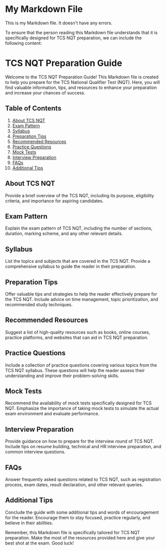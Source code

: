 # My Markdown File

This is my Markdown file. It doesn't have any errors.

To ensure that the person reading this Markdown file understands that it is specifically designed for TCS NQT preparation, we can include the following content:

# TCS NQT Preparation Guide

Welcome to the TCS NQT Preparation Guide! This Markdown file is created to help you prepare for the TCS National Qualifier Test (NQT). Here, you will find valuable information, tips, and resources to enhance your preparation and increase your chances of success.

## Table of Contents

1. [About TCS NQT](#about-tcs-nqt)
2. [Exam Pattern](#exam-pattern)
3. [Syllabus](#syllabus)
4. [Preparation Tips](#preparation-tips)
5. [Recommended Resources](#recommended-resources)
6. [Practice Questions](#practice-questions)
7. [Mock Tests](#mock-tests)
8. [Interview Preparation](#interview-preparation)
9. [FAQs](#faqs)
10. [Additional Tips](#additional-tips)

## About TCS NQT

Provide a brief overview of the TCS NQT, including its purpose, eligibility criteria, and importance for aspiring candidates.

## Exam Pattern

Explain the exam pattern of TCS NQT, including the number of sections, duration, marking scheme, and any other relevant details.

## Syllabus

List the topics and subjects that are covered in the TCS NQT. Provide a comprehensive syllabus to guide the reader in their preparation.

## Preparation Tips

Offer valuable tips and strategies to help the reader effectively prepare for the TCS NQT. Include advice on time management, topic prioritization, and recommended study techniques.

## Recommended Resources

Suggest a list of high-quality resources such as books, online courses, practice platforms, and websites that can aid in TCS NQT preparation.

## Practice Questions

Include a collection of practice questions covering various topics from the TCS NQT syllabus. These questions will help the reader assess their understanding and improve their problem-solving skills.

## Mock Tests

Recommend the availability of mock tests specifically designed for TCS NQT. Emphasize the importance of taking mock tests to simulate the actual exam environment and evaluate performance.

## Interview Preparation

Provide guidance on how to prepare for the interview round of TCS NQT. Include tips on resume building, technical and HR interview preparation, and common interview questions.

## FAQs

Answer frequently asked questions related to TCS NQT, such as registration process, exam dates, result declaration, and other relevant queries.

## Additional Tips

Conclude the guide with some additional tips and words of encouragement for the reader. Encourage them to stay focused, practice regularly, and believe in their abilities.

Remember, this Markdown file is specifically tailored for TCS NQT preparation. Make the most of the resources provided here and give your best shot at the exam. Good luck!
